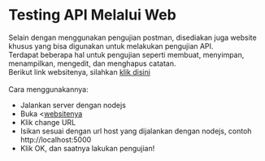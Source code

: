 # Testing API Melalui Web
Selain dengan menggunakan pengujian postman, disediakan juga website khusus yang bisa digunakan untuk melakukan pengujian API. <br>Terdapat beberapa hal untuk pengujian seperti membuat, menyimpan, menampilkan, mengedit, dan menghapus catatan.</b>
<br>Berikut link websitenya, silahkan <a href="http://notesapp-v1.dicodingacademy.com/">klik disini</a>
<br><br>Cara menggunakannya:
<ul>
  <li>Jalankan server dengan nodejs</li>
  <li>Buka <<a href="http://notesapp-v1.dicodingacademy.com/">websitenya</a></li>
  <li>Klik change URL</li>
  <li>Isikan sesuai dengan url host yang dijalankan dengan nodejs, contoh http://localhost:5000</li>
  <li>Klik OK, dan saatnya lakukan pengujian!</li>
</ul>

